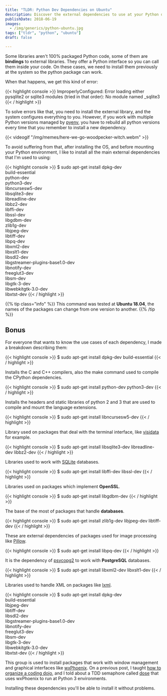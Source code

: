 ```yaml
---
title: "TLDR: Python Dev Dependencies on Ubuntu"
description: Discover the external dependencies to use at your Python development environment  on Ubuntu
publishDate: 2018-06-19
images:
  - /img/generics/python-ubuntu.jpg
tags: ["tldr", "python", "ubuntu"]
draft: false

---
```


Some libraries aren't 100% packaged Python code, some of them are **bindings** to external libraries. They offer a Python interface so you can call them inside your code. On these cases, we need to install them previously at the system so the python package can work.

When that happens, we get this kind of error:

{{< highlight console >}}
ImproperlyConfigured: Error loading either pysqlite2 or sqlite3 modules (tried in that order): No module named _sqlite3
{{< / highlight >}}

To solve errors like that, you need to install the external library, and the system configures everything to you. However, if you work with multiple Python versions managed by [pyenv](https://github.com/pyenv/pyenv), you have to rebuild all python versions every time that you remember to install a new dependency.

{{< videogif "/img/memes/here-we-go-woodpecker-witch.webm" >}}

To avoid suffering from that, after installing the OS, and before mounting your Python environment, I like to install all the main external dependencies that I'm used to using:

{{< highlight console >}}
$ sudo apt-get install dpkg-dev \
                       build-essential \
                       python-dev \
                       python3-dev \
                       libncursesw5-dev \
                       libsqlite3-dev \
                       libreadline-dev \
                       libbz2-dev \
                       libffi-dev \
                       libssl-dev \
                       libgdbm-dev \
                       zlib1g-dev \
                       libjpeg-dev \
                       libtiff-dev \
                       libpq-dev \
                       libxml2-dev \
                       libxslt1-dev \
                       libsdl2-dev \
                       libgstreamer-plugins-base1.0-dev \
                       libnotify-dev \
                       freeglut3-dev \
                       libsm-dev \
                       libgtk-3-dev \
                       libwebkitgtk-3.0-dev \
                       libxtst-dev
{{< / highlight >}}

{{% tip class="info" %}}
This command was tested at **Ubuntu 18.04**, the names of the packages can change from one version to another.
{{% /tip %}}

## Bonus

For everyone that wants to know the use cases of each dependency, I made a breakdown describing them:

{{< highlight console >}}
$ sudo apt-get install dpkg-dev build-essential
{{< / highlight >}}

Installs the C and C++ compilers, also the make command used to compile the CPython dependencies.

{{< highlight console >}}
$ sudo apt-get install python-dev python3-dev
{{< / highlight >}}

Installs the headers and static libraries of python 2 and 3 that are used to compile and mount the language extensions.

{{< highlight console >}}
$ sudo apt-get install libncursesw5-dev
{{< / highlight >}}

Library used on packages that deal with the terminal interface, like [visidata](https://github.com/saulpw/visidata) for example.

{{< highlight console >}}
$ sudo apt-get install libsqlite3-dev libreadline-dev libbz2-dev
{{< / highlight >}}

Libraries used to work with [SQLite](https://www.sqlite.org/index.html) databases.

{{< highlight console >}}
$ sudo apt-get install libffi-dev libssl-dev
{{< / highlight >}}

Libraries used on packages which implement **OpenSSL**.

{{< highlight console >}}
$ sudo apt-get install libgdbm-dev
{{< / highlight >}}

The base of the most of packages that handle **databases**.

{{< highlight console >}}
$ sudo apt-get install zlib1g-dev libjpeg-dev libtiff-dev
{{< / highlight >}}

These are external dependencies of packages used for image processing like [Pillow](https://github.com/python-pillow/Pillow).

{{< highlight console >}}
$ sudo apt-get install libpq-dev
{{< / highlight >}}

It is the dependency of [psycopg2](https://github.com/psycopg/psycopg2) to work with **PostgreSQL** databases.

{{< highlight console >}}
$ sudo apt-get install libxml2-dev libxslt1-dev
{{< / highlight >}}

Libraries used to handle XML on packages like [lxml](https://github.com/lxml/lxml).

{{< highlight console >}}
$ sudo apt-get install dpkg-dev \
                       build-essential \
                       libjpeg-dev \
                       libtiff-dev \
                       libsdl2-dev \
                       libgstreamer-plugins-base1.0-dev \
                       libnotify-dev \
                       freeglut3-dev \
                       libsm-dev \
                       libgtk-3-dev \
                       libwebkitgtk-3.0-dev \
                       libxtst-dev
{{< / highlight >}}

This group is used to install packages that work with window management and graphical interfaces like [wxPhoenix](https://github.com/wxWidgets/Phoenix). On a previous post, I taught [how to organize a coding dojo](/en/blog/coding-dojo-101/), and I told about a TDD semaphore called [dose](https://github.com/danilobellini/dose) that uses wxPhoenix to run at Python 3 environments.

Installing these dependencies you'll be able to install it without problems.

